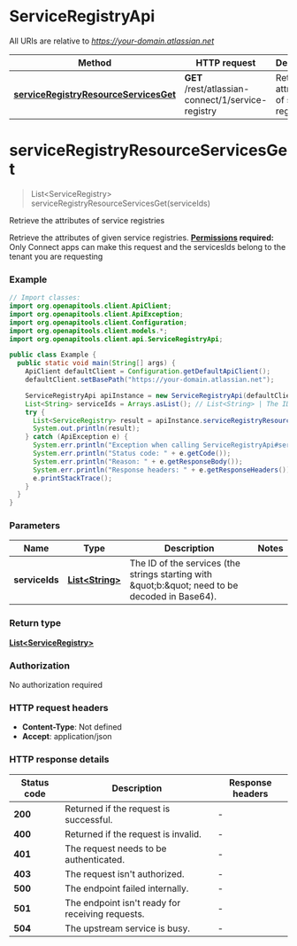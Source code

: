 # ServiceRegistryApi

All URIs are relative to *https://your-domain.atlassian.net*

| Method | HTTP request | Description |
|------------- | ------------- | -------------|
| [**serviceRegistryResourceServicesGet**](ServiceRegistryApi.md#serviceRegistryResourceServicesGet) | **GET** /rest/atlassian-connect/1/service-registry | Retrieve the attributes of service registries |


<a id="serviceRegistryResourceServicesGet"></a>
# **serviceRegistryResourceServicesGet**
> List&lt;ServiceRegistry&gt; serviceRegistryResourceServicesGet(serviceIds)

Retrieve the attributes of service registries

Retrieve the attributes of given service registries.  **[Permissions](#permissions) required:** Only Connect apps can make this request and the servicesIds belong to the tenant you are requesting

### Example
```java
// Import classes:
import org.openapitools.client.ApiClient;
import org.openapitools.client.ApiException;
import org.openapitools.client.Configuration;
import org.openapitools.client.models.*;
import org.openapitools.client.api.ServiceRegistryApi;

public class Example {
  public static void main(String[] args) {
    ApiClient defaultClient = Configuration.getDefaultApiClient();
    defaultClient.setBasePath("https://your-domain.atlassian.net");

    ServiceRegistryApi apiInstance = new ServiceRegistryApi(defaultClient);
    List<String> serviceIds = Arrays.asList(); // List<String> | The ID of the services (the strings starting with \"b:\" need to be decoded in Base64).
    try {
      List<ServiceRegistry> result = apiInstance.serviceRegistryResourceServicesGet(serviceIds);
      System.out.println(result);
    } catch (ApiException e) {
      System.err.println("Exception when calling ServiceRegistryApi#serviceRegistryResourceServicesGet");
      System.err.println("Status code: " + e.getCode());
      System.err.println("Reason: " + e.getResponseBody());
      System.err.println("Response headers: " + e.getResponseHeaders());
      e.printStackTrace();
    }
  }
}
```

### Parameters

| Name | Type | Description  | Notes |
|------------- | ------------- | ------------- | -------------|
| **serviceIds** | [**List&lt;String&gt;**](String.md)| The ID of the services (the strings starting with \&quot;b:\&quot; need to be decoded in Base64). | |

### Return type

[**List&lt;ServiceRegistry&gt;**](ServiceRegistry.md)

### Authorization

No authorization required

### HTTP request headers

 - **Content-Type**: Not defined
 - **Accept**: application/json

### HTTP response details
| Status code | Description | Response headers |
|-------------|-------------|------------------|
| **200** | Returned if the request is successful. |  -  |
| **400** | Returned if the request is invalid. |  -  |
| **401** | The request needs to be authenticated. |  -  |
| **403** | The request isn&#39;t authorized. |  -  |
| **500** | The endpoint failed internally. |  -  |
| **501** | The endpoint isn&#39;t ready for receiving requests. |  -  |
| **504** | The upstream service is busy. |  -  |

